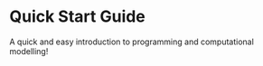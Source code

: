 # Quick Start Guide

A quick and easy introduction to programming and computational modelling!

```{tableofcontents}
```
